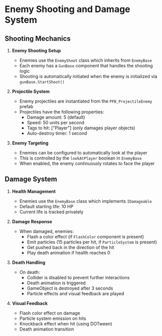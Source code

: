 # Enemy Shooting and Damage System

## Shooting Mechanics
1. **Enemy Shooting Setup**
   - Enemies use the `EnemyShoot` class which inherits from `EnemyBase`
   - Each enemy has a `GunBase` component that handles the shooting logic
   - Shooting is automatically initiated when the enemy is initialized via `gunBase.StartShoot()`

2. **Projectile System**
   - Enemy projectiles are instantiated from the `PFB_ProjectileEnemy` prefab
   - Projectiles have the following properties:
     - Damage amount: 5 (default)
     - Speed: 50 units per second
     - Tags to hit: ["Player"] (only damages player objects)
     - Auto-destroy timer: 1 second

3. **Enemy Targeting**
   - Enemies can be configured to automatically look at the player
   - This is controlled by the `lookAtPlayer` boolean in `EnemyBase`
   - When enabled, the enemy continuously rotates to face the player

## Damage System
1. **Health Management**
   - Enemies use the `EnemyBase` class which implements `IDamageable`
   - Default starting life: 10 HP
   - Current life is tracked privately

2. **Damage Response**
   - When damaged, enemies:
     - Flash a color effect (if `FlashColor` component is present)
     - Emit particles (15 particles per hit, if `ParticleSystem` is present)
     - Get pushed back in the direction of the hit
     - Play death animation if health reaches 0

3. **Death Handling**
   - On death:
     - Collider is disabled to prevent further interactions
     - Death animation is triggered
     - GameObject is destroyed after 3 seconds
     - Particle effects and visual feedback are played

4. **Visual Feedback**
   - Flash color effect on damage
   - Particle system emission on hits
   - Knockback effect when hit (using DOTween)
   - Death animation transition
